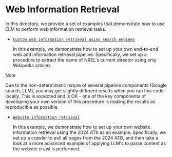 # Web Information Retrieval

In this directory, we provide a set of examples that demonstrate how to use ELM to perform web information retrieval tasks.

- [`Custom web information retrieval using search engines`](./example_search_retrieval_wiki.ipynb)

    In this example, we demonstrate how to set up your own end-to-end web and information retrieval pipeline.
    Specifically, we set up a procedure to extract the name of NREL's current director using only Wikipedia articles.

> [!NOTE]
> Due to the non-deterministic nature of several pipeline components (Google search, LLM), you may get
> slightly different results when you run this code locally. This is expected and is OK - one of the key
> components of developing your own version of this procedure is making the results as reproducible as
> possible.


- [`Website information retrieval`](./example_website_retrieval_atb.ipynb)

    In this example, we demonstrate how to set up your own website information retrieval using the 2024 ATb as an example.
    Specifically, we set up a crawler to pull all pages from the 2024 ATB, and then take a look at a more advanced example
    of applying LLM's to parse content as the website crawl is performed.
